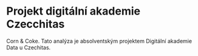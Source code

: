 # Projekt digitální akademie Czecchitas
Corn &amp; Coke. Tato analýza je absolventským projektem Digitální akademie Data u Czechitas. 
